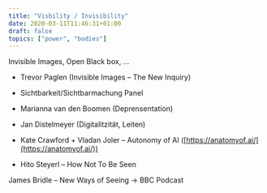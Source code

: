 ```yaml
---
title: "Visbility / Invisibility"
date: 2020-03-11T11:46:31+01:00
draft: false
topics: ["power", "bodies"]
---
```


Invisible Images, Open Black box, ...

- Trevor Paglen (Invisible Images – The New Inquiry)
- Sichtbarkeit/Sichtbarmachung Panel
- Marianna van den Boomen (Deprensentation)
- Jan Distelmeyer (Digitalitzität, Leiten)

- Kate Crawford + Vladan Joler – Autonomy of AI ([https://anatomyof.ai/](https://anatomyof.ai/))
- Hito Steyerl – How Not To Be Seen

James Bridle – New Ways of Seeing → BBC Podcast